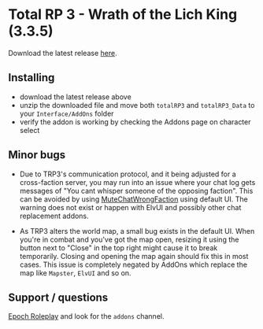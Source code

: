 # Total RP 3 - Wrath of the Lich King (3.3.5)

Download the latest release [here](https://github.com/joyvanderveeken/Total-RP-3-WotLK/releases/latest).

</div>

## Installing

- download the latest release above
- unzip the downloaded file and move both `totalRP3` and `totalRP3_Data` to your `Interface/AddOns` folder
- verify the addon is working by checking the Addons page on character select

## Minor bugs

- Due to TRP3's communication protocol, and it being adjusted for a cross-faction server, you may run into an issue where your chat log gets messages of "You cant whisper someone of the opposing faction". This can be avoided by using [MuteChatWrongFaction](https://github.com/fondlez/MuteChatWrongFaction/releases) using default UI. The warning does not exist or happen with ElvUI and possibly other chat replacement addons.

- As TRP3 alters the world map, a small bug exists in the default UI. When you're in combat and you've got the map open, resizing it using the button next to "Close" in the top right might cause it to break temporarily. Closing and opening the map again should fix this in most cases. This issue is completely negated by AddOns which replace the map like `Mapster`, `ElvUI` and so on.

## Support / questions

[Epoch Roleplay](https://discord.gg/UfWG4rT3) and look for the `addons` channel.
